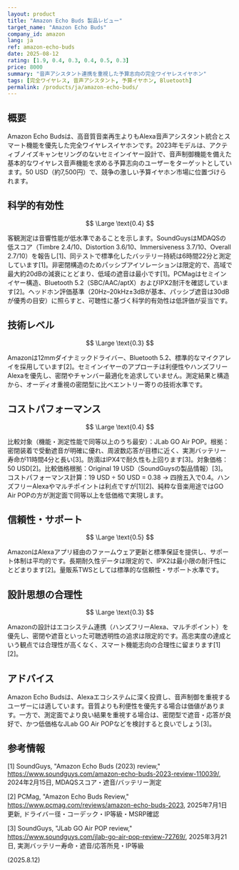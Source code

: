 ```yaml
---
layout: product
title: "Amazon Echo Buds 製品レビュー"
target_name: "Amazon Echo Buds"
company_id: amazon
lang: ja
ref: amazon-echo-buds
date: 2025-08-12
rating: [1.9, 0.4, 0.3, 0.4, 0.5, 0.3]
price: 8000
summary: "音声アシスタント連携を重視した予算志向の完全ワイヤレスイヤホン"
tags: [完全ワイヤレス, 音声アシスタント, 予算イヤホン, Bluetooth]
permalink: /products/ja/amazon-echo-buds/
---
```


## 概要

Amazon Echo Budsは、高音質音楽再生よりもAlexa音声アシスタント統合とスマート機能を優先した完全ワイヤレスイヤホンです。2023年モデルは、アクティブノイズキャンセリングのないセミインイヤー設計で、音声制御機能を備えた基本的なワイヤレス音声機能を求める予算志向のユーザーをターゲットとしています。50 USD（約7,500円）で、競争の激しい予算イヤホン市場に位置づけられます。

## 科学的有効性

$$ \Large \text{0.4} $$

客観測定は音響性能が低水準であることを示します。SoundGuysはMDAQSの低スコア（Timbre 2.4/10、Distortion 3.6/10、Immersiveness 3.7/10、Overall 2.7/10）を報告し[1]、同テストで標準化したバッテリー持続は6時間22分と測定しています[1]。非密閉構造のためパッシブアイソレーションは限定的で、高域で最大約20dBの減衰にとどまり、低域の遮音は最小です[1]。PCMagはセミインイヤー構造、Bluetooth 5.2（SBC/AAC/aptX）およびIPX2耐汗を確認しています[2]。ヘッドホン評価基準（20Hz–20kHz±3dBが基本、パッシブ遮音は30dBが優秀の目安）に照らすと、可聴性に基づく科学的有効性は低評価が妥当です。

## 技術レベル

$$ \Large \text{0.3} $$

Amazonは12mmダイナミックドライバー、Bluetooth 5.2、標準的なマイクアレイを採用しています[2]。セミインイヤーのアプローチは利便性やハンズフリーAlexaを優先し、密閉やチャンバー最適化を追求していません。測定結果と構造から、オーディオ重視の密閉型に比べエントリー寄りの技術水準です。

## コストパフォーマンス

$$ \Large \text{0.4} $$

比較対象（機能・測定性能で同等以上のうち最安）：JLab GO Air POP。根拠：密閉装着で受動遮音が明確に優れ、周波数応答が目標に近く、実測バッテリー寿命が11時間4分と長い[3]。防滴はIPX4で耐久性も上回ります[3]。対象価格：50 USD[2]。比較価格根拠：Original 19 USD（SoundGuysの製品情報）[3]。コストパフォーマンス計算：19 USD ÷ 50 USD = 0.38 → 四捨五入で0.4。ハンズフリーAlexaやマルチポイントは利点ですが[1][2]、純粋な音楽用途ではGO Air POPの方が測定面で同等以上を低価格で実現します。

## 信頼性・サポート

$$ \Large \text{0.5} $$

AmazonはAlexaアプリ経由のファームウェア更新と標準保証を提供し、サポート体制は平均的です。長期耐久性データは限定的で、IPX2は最小限の耐汗性にとどまります[2]。量販系TWSとしては標準的な信頼性・サポート水準です。

## 設計思想の合理性

$$ \Large \text{0.3} $$

Amazonの設計はエコシステム連携（ハンズフリーAlexa、マルチポイント）を優先し、密閉や遮音といった可聴透明性の追求は限定的です。高忠実度の達成という観点では合理性が高くなく、スマート機能志向の合理性に留まります[1][2]。

## アドバイス

Amazon Echo Budsは、Alexaエコシステムに深く投資し、音声制御を重視するユーザーには適しています。音質よりも利便性を優先する場合は価値があります。一方で、測定面でより良い結果を重視する場合は、密閉型で遮音・応答が良好で、かつ低価格なJLab GO Air POPなどを検討すると良いでしょう[3]。

## 参考情報

[1] SoundGuys, "Amazon Echo Buds (2023) review," https://www.soundguys.com/amazon-echo-buds-2023-review-110039/, 2024年2月15日, MDAQSスコア・遮音/バッテリー測定

[2] PCMag, "Amazon Echo Buds Review," https://www.pcmag.com/reviews/amazon-echo-buds-2023, 2025年7月1日更新, ドライバー径・コーデック・IP等級・MSRP確認

[3] SoundGuys, "JLab GO Air POP review," https://www.soundguys.com/jlab-go-air-pop-review-72769/, 2025年3月21日, 実測バッテリー寿命・遮音/応答所見・IP等級

(2025.8.12)